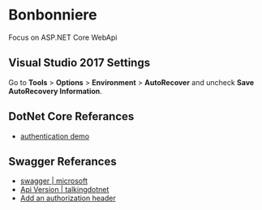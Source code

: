 # Bonbonniere
Focus on ASP.NET Core WebApi

## Visual Studio 2017 Settings
Go to **Tools** > **Options** > **Environment** > **AutoRecover** and uncheck **Save AutoRecovery Information**.

## DotNet Core Referances
- [authentication demo](http://jasonwatmore.com/post/2018/06/26/aspnet-core-21-simple-api-for-authentication-registration-and-user-management)

## Swagger Referances
- [swagger | microsoft](https://docs.microsoft.com/zh-cn/aspnet/core/tutorials/web-api-help-pages-using-swagger?tabs=visual-studio)
- [Api Version | talkingdotnet](http://www.talkingdotnet.com/support-multiple-versions-of-asp-net-core-web-api/)
- [Add an authorization header](https://mattfrear.com/2018/07/21/add-an-authorization-header-to-your-swagger-ui-with-swashbuckle-revisited/)


